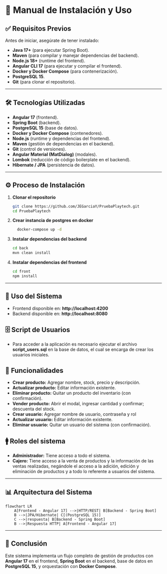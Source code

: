 # 📘 Manual de Instalación y Uso

## ✅ Requisitos Previos
Antes de iniciar, asegúrate de tener instalado:

- **Java 17+** (para ejecutar Spring Boot).
- **Maven** (para compilar y manejar dependencias del backend).
- **Node.js 18+** (runtime del frontend).
- **Angular CLI 17** (para ejecutar y compilar el frontend).
- **Docker y Docker Compose** (para contenerización).
- **PostgreSQL 15**.
- **Git** (para clonar el repositorio).

---

## 🛠️ Tecnologías Utilizadas
- **Angular 17** (frontend).
- **Spring Boot** (backend).
- **PostgreSQL 15** (base de datos).
- **Docker y Docker Compose** (contenedores).
- **Node.js** (runtime y dependencias del frontend).
- **Maven** (gestión de dependencias en el backend).
- **Git** (control de versiones).
- **Angular Material (MatDialog)** (modales).
- **Lombok** (reducción de código boilerplate en el backend).
- **Hibernate / JPA** (persistencia de datos).

---

## ⚙️ Proceso de Instalación

1. **Clonar el repositorio**
   ```bash
   git clone https://github.com/JEGarciaY/PruebaPlaytech.git
   cd PruebaPlaytech
   ```

2. **Crear instancia de postgres en docker**
   ```bash
     docker-compose up -d 
   ```

3. **Instalar dependencias del backend**
   ```bash
   cd back
   mvn clean install
   ```

4. **Instalar dependencias del frontend**
   ```bash
   cd front
   npm install
   ```



---

## 🚀 Uso del Sistema

- Frontend disponible en: **http://localhost:4200**  
- Backend disponible en: **http://localhost:8080**

## 🗄️ Script de Usuarios

- Para acceder a la aplicación es necesario ejecutar el archivo **script_users.sql** en la base de datos, el cual se encarga de crear los usuarios iniciales.

## 🔑 Funcionalidades

- **Crear producto:** Agregar nombre, stock, precio y descripción.  
- **Actualizar producto:** Editar información existente.  
- **Eliminar producto:** Quitar un producto del inventario (con confirmación).  
- **Vender producto:** Abrir el modal, ingresar cantidad y confirmar; descuenta del stock.
- **Crear usuario:** Agregar nombre de usuario, contraseña y rol
- **Actualizar usuario:** Editar información existente.  
- **Eliminar usuario:** Quitar un usuario del sistema (con confirmación).

## 🚹 Roles del sistema

- **Administrador:** Tiene acceso a todo el sistema.
- **Cajero:** Tiene acceso a la venta de productos y la información de las ventas realizadas, negándole el acceso a la adición, edición y eliminación de productos y a todo lo referente a usuarios del sistema.

---

## 📊 Arquitectura del Sistema

```mermaid
flowchart LR
    A[Frontend - Angular 17] -->|HTTP/REST| B[Backend - Spring Boot]
    B -->|JPA/Hibernate| C[(PostgreSQL 15)]
    C -->|respuesta| B[Backend - Spring Boot]
    B -->|Respuesta HTTP| A[Frontend - Angular 17]
```

---

## 📌 Conclusión
Este sistema implementa un flujo completo de gestión de productos con **Angular 17** en el frontend, **Spring Boot** en el backend, base de datos en **PostgreSQL 15**, y orquestación con **Docker Compose**.  
